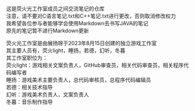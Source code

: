 这是荧火光工作室成员之间交流笔记的仓库<br>
注意，请不要对C语言笔记.txt和C++笔记.txt进行更改，否则取消修改权力<br>
我希望各位参与者能够学会使用Markdown去书写JAVA的笔记<br>
原先的笔记暂不进行Markdown更新  

荧火光工作室是由展扬呀于2023年8月15日创建的独立游戏工作室  
其主要人员有，荧火light，睡扬，若德，幻听，冬暮  
其工作室职位为：  
荧火light：游戏相关文案负责人，GitHub审查员，相关代码审查员，相关程序代码编写者    
睡扬：游戏美术主要负责人，总代码审核员，总程序代码编辑员  
若德：相关技术指导  
幻听：游戏美术负责人，文案负责人  
冬暮：音乐制作指导  

